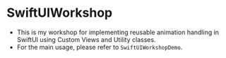 # SwiftUIWorkshop
- This is my workshop for implementing reusable animation handling in SwiftUI using Custom Views and Utility classes.
- For the main usage, please refer to `SwiftUIWorkshopDemo`.

